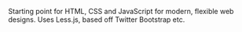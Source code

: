 Starting point for HTML, CSS and JavaScript for modern, flexible web designs. Uses Less.js, based off Twitter Bootstrap etc.